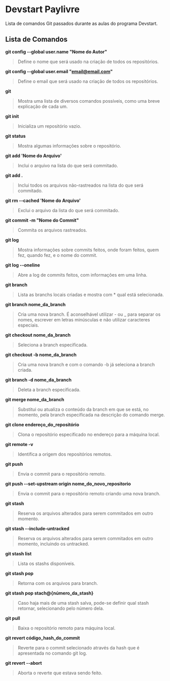 # Devstart Paylivre

Lista de comandos Git passados durante as aulas do programa Devstart.


## Lista de Comandos

**git config --global user.name "Nome do Autor"**
>Define o nome que será usado na criação de todos os repositórios.

**git config --global user.email "email@email.com"**
>Define o email que será usado na criação de todos os repositórios.

**git**
>Mostra uma lista de diversos comandos possíveis, como uma breve explicação de cada um.

**git init**
>Inicializa um repositório vazio.

**git status**
>Mostra algumas informações sobre o repositório.

**git add 'Nome do Arquivo'**
>Inclui o arquivo na lista do que será commitado.

**git add .**
>Inclui todos os arquivos não-rastreados na lista do que será commitado.

**git rm --cached 'Nome do Arquivo'**
>Exclui o arquivo da lista do que será commitado.

**git commit -m "Nome do Commit"**
>Commita os arquivos rastreados.

**git log**
>Mostra informações sobre commits feitos, onde foram feitos, quem fez, quando fez, e o nome do commit.

**git log --oneline**
>Abre a log de commits feitos, com informações em uma linha.

**git branch**
>Lista as branchs locais criadas e mostra com * qual está selecionada.

**git branch nome_da_branch**
>Cria uma nova branch. É aconselhável utilizar - ou _ para separar os nomes, escrever em letras minúsculas e não utilizar caracteres especiais.

**git checkout nome_da_branch**
>Seleciona a branch especificada.

**git checkout -b nome_da_branch**
>Cria uma nova branch e com o comando -b já seleciona a branch criada.

**git branch -d nome_da_branch**
>Deleta a branch especificada.

**git merge nome_da_branch**
>Substitui ou atualiza o conteúdo da branch em que se está, no momento, pela branch especificada na descrição do comando merge.

**git clone endereço_do_repositório**
>Clona o repositório especificado no endereço para a máquina local.

**git remote -v**
>Identifica a origem dos repositórios remotos.

**git push**
>Envia o commit para o repositório remoto.

**git push --set-upstream origin nome_do_novo_repositorio**
>Envia o commit para o repositório remoto criando uma nova branch.

**git stash**
>Reserva os arquivos alterados para serem commitados em outro momento.

**git stash --include-untracked**
>Reserva os arquivos alterados para serem commitados em outro momento, incluindo os untracked.

**git stash list**
>Lista os stashs disponíveis.

**git stash pop**
>Retorna com os arquivos para branch.

**git stash pop stach@{número_da_stash}**
>Caso haja mais de uma stash salva, pode-se definir qual stash retornar, selecionando pelo número dela.

**git pull**
>Baixa o repositório remoto para máquina local.

**git revert código_hash_do_commit**
>Reverte para o commit selecionado através da hash que é apresentada no comando git log.

**git revert --abort**
>Aborta o reverte que estava sendo feito.